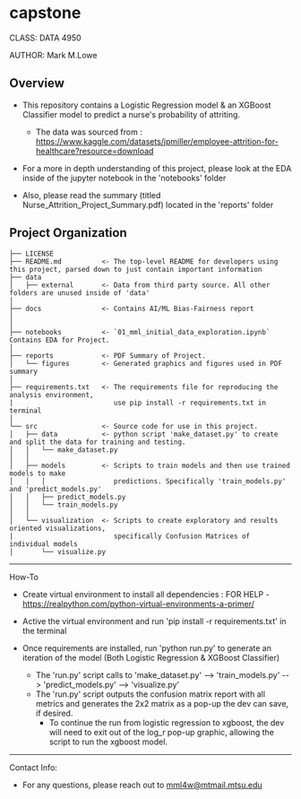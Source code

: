 capstone
==============================

CLASS: DATA 4950 

AUTHOR: Mark M.Lowe

Overview
------------------------------------------------------------------------------------------------------------------------------------------------------
- This repository contains a Logistic Regression model & an XGBoost Classifier model to predict a nurse's probability of attriting. 

    - The data was sourced from : https://www.kaggle.com/datasets/jpmiller/employee-attrition-for-healthcare?resource=download
    
- For a more in depth understanding of this project, please look at the EDA inside of the jupyter notebook in the 'notebooks' folder

- Also, please read the summary (titled Nurse_Attrition_Project_Summary.pdf) located in the 'reports' folder


Project Organization
------------------------------------------------------------------------------------------------------------------------------------------------------

    ├── LICENSE
    ├── README.md          <- The top-level README for developers using this project, parsed down to just contain important information
    ├── data
    │   ├── external       <- Data from third party source. All other folders are unused inside of 'data'
    │
    ├── docs               <- Contains AI/ML Bias-Fairness report
    │
    │
    ├── notebooks          <- `01_mml_initial_data_exploration.ipynb` Contains EDA for Project.
    │
    ├── reports            <- PDF Summary of Project.
    │   └── figures        <- Generated graphics and figures used in PDF summary
    │
    ├── requirements.txt   <- The requirements file for reproducing the analysis environment, 
    |                         use pip install -r requirements.txt in terminal
    │                         
    └── src                <- Source code for use in this project.
    │   ├── data           <- python script 'make_dataset.py' to create and split the data for training and testing. 
    │   │   └── make_dataset.py
    │   │
    │   ├── models         <- Scripts to train models and then use trained models to make
    │   │   │                 predictions. Specifically 'train_models.py' and 'predict_models.py'
    │   │   ├── predict_models.py
    │   │   └── train_models.py
    │   │
    │   └── visualization  <- Scripts to create exploratory and results oriented visualizations, 
    |                         specifically Confusion Matrices of individual models
    │       └── visualize.py
    
---------------------------------------------------------------------------------------------------------------------------------------------------------
How-To
- Create virtual environment to install all dependencies : FOR HELP - https://realpython.com/python-virtual-environments-a-primer/

- Active the virtual environment and run 'pip install -r requirements.txt' in the terminal

- Once requirements are installed, run 'python run.py' to generate an iteration of the model (Both Logistic Regression & XGBoost Classifier)

    - The 'run.py' script calls to 'make_dataset.py' --> 'train_models.py' --> 'predict_models.py' --> 'visualize.py'
    - The 'run.py' script outputs the confusion matrix report  with all metrics and generates the 2x2 matrix as a pop-up the dev can save, if desired.
        - To continue the run from logistic regression to xgboost, the dev will need to exit out of the log_r pop-up graphic, allowing the script to run the xgboost model.

----------------------------------------------------------------------------------------------------------------------------------------------------------
Contact Info:

- For any questions, please reach out to mml4w@mtmail.mtsu.edu 


